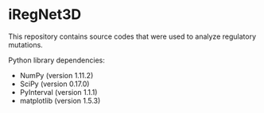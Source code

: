 # iRegNet3D

This repository contains source codes that were used to analyze regulatory mutations.



Python library dependencies:

* NumPy (version 1.11.2)
* SciPy (version 0.17.0)
* PyInterval (version 1.1.1)
* matplotlib (version 1.5.3)
